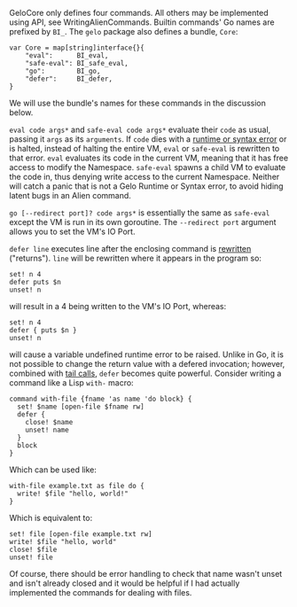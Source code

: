 GeloCore only defines four commands. All others may be implemented using API, see WritingAlienCommands. Builtin commands' Go names are prefixed by `BI_`. The `gelo` package also defines a bundle, `Core`:
```
var Core = map[string]interface{}{
	"eval":      BI_eval,
	"safe-eval": BI_safe_eval,
	"go":        BI_go,
	"defer":     BI_defer,
}
```

We will use the bundle's names for these commands in the discussion below.

`eval code args*` and `safe-eval code args*` evaluate their `code` as usual, passing it `args` as its `arguments`. If `code` dies with a [runtime or syntax error](GeloErrors.md) or is halted, instead of halting the entire VM, `eval` or `safe-eval` is rewritten to that error. `eval` evaluates its code in the current VM, meaning that it has free access to modify the Namespace. `safe-eval` spawns a child VM to evaluate the code in, thus denying write access to the current Namespace. Neither will catch a panic that is not a Gelo Runtime or Syntax error, to avoid hiding latent bugs in an Alien command.

`go [--redirect port]? code args*` is essentially the same as `safe-eval` except the VM is run in its own goroutine. The `--redirect port` argument allows you to set the VM's IO Port.

`defer line` executes line after the enclosing command is [rewritten](RewritingMetaphor.md) ("returns"). `line` will be rewritten where it appears in the program so:
```
set! n 4
defer puts $n
unset! n
```
will result in a 4 being written to the VM's IO Port, whereas:
```
set! n 4
defer { puts $n }
unset! n
```
will cause a variable undefined runtime error to be raised. Unlike in Go, it is not possible to change the return value with a defered invocation; however, combined with [tail calls](TailCall.md), `defer` becomes quite powerful. Consider writing a command like a Lisp `with-` macro:
```
command with-file {fname 'as name 'do block} {
  set! $name [open-file $fname rw]
  defer {
    close! $name
    unset! name
  }
  block
}
```
Which can be used like:
```
with-file example.txt as file do {
  write! $file "hello, world!"
}
```
Which is equivalent to:
```
set! file [open-file example.txt rw]
write! $file "hello, world"
close! $file
unset! file
```
Of course, there should be error handling to check that name wasn't unset and isn't already closed and it would be helpful if I had actually implemented the commands for dealing with files.